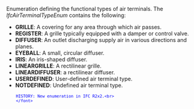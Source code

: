 Enumeration defining the functional types of air terminals. The _IfcAirTerminalTypeEnum_ contains the following:

* **GRILLE**: A covering for any area through which air passes.
* **REGISTER**: A grille typically equipped with a damper or control valve.
* **DIFFUSER**: An outlet discharging supply air in various directions and planes.
* **EYEBALL**: A small, circular diffuser.
* **IRIS**: An iris-shaped diffuser.
* **LINEARGRILLE**: A rectilinear grille.
* **LINEARDIFFUSER**: a rectilinear diffuser.
* **USERDEFINED**: User-defined air terminal type.
* **NOTDEFINED**: Undefined air terminal type.

> <font color="#0000ff" size="-1">
    	HISTORY: New enumeration in IFC R2x2.<br>
    	</font>